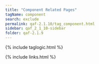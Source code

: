```yaml
---
title: "Component Related Pages"
tagName: component
search: exclude
permalink: qaf-2.1.10/tag_component.html
sidebar: qaf_2_1_10-sidebar
folder: qaf-2.1.9
---
```

{% include taglogic.html %}

{% include links.html %}
